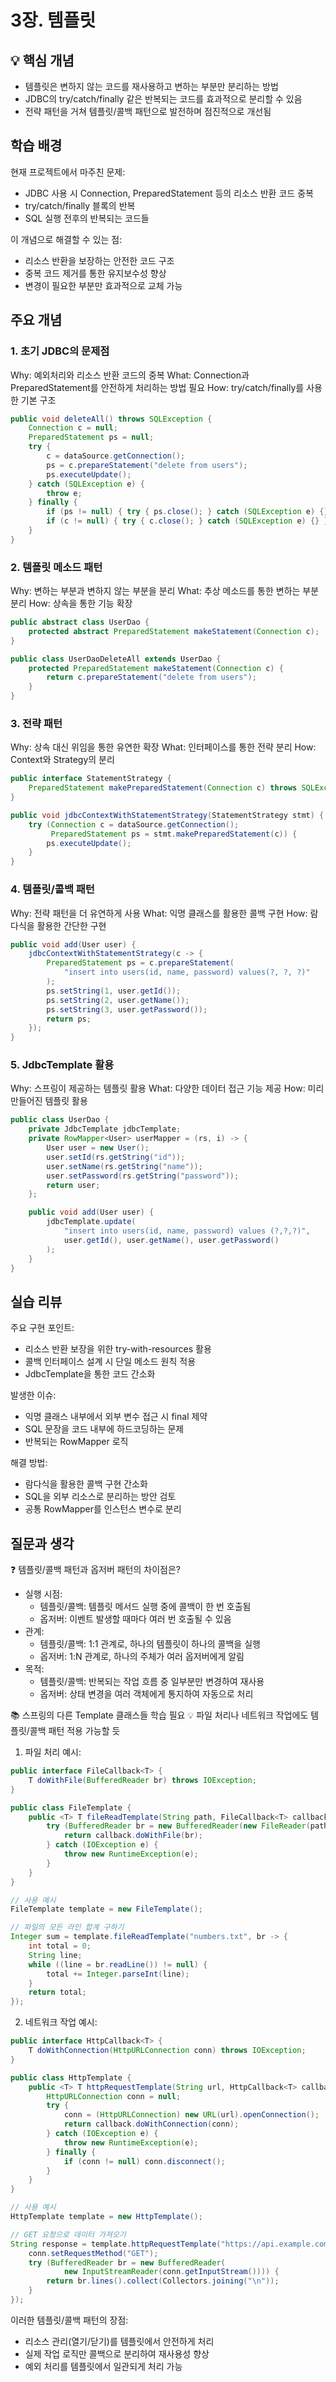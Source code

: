 # 3장. 템플릿

## 💡 핵심 개념
- 템플릿은 변하지 않는 코드를 재사용하고 변하는 부분만 분리하는 방법
- JDBC의 try/catch/finally 같은 반복되는 코드를 효과적으로 분리할 수 있음
- 전략 패턴을 거쳐 템플릿/콜백 패턴으로 발전하며 점진적으로 개선됨

## 학습 배경
현재 프로젝트에서 마주친 문제:
- JDBC 사용 시 Connection, PreparedStatement 등의 리소스 반환 코드 중복
- try/catch/finally 블록의 반복
- SQL 실행 전후의 반복되는 코드들

이 개념으로 해결할 수 있는 점:
- 리소스 반환을 보장하는 안전한 코드 구조
- 중복 코드 제거를 통한 유지보수성 향상
- 변경이 필요한 부분만 효과적으로 교체 가능

## 주요 개념

### 1. 초기 JDBC의 문제점
Why: 예외처리와 리소스 반환 코드의 중복
What: Connection과 PreparedStatement를 안전하게 처리하는 방법 필요
How: try/catch/finally를 사용한 기본 구조

```java
public void deleteAll() throws SQLException {
    Connection c = null;
    PreparedStatement ps = null;
    try {
        c = dataSource.getConnection();
        ps = c.prepareStatement("delete from users");
        ps.executeUpdate();
    } catch (SQLException e) {
        throw e;
    } finally {
        if (ps != null) { try { ps.close(); } catch (SQLException e) {} }
        if (c != null) { try { c.close(); } catch (SQLException e) {} }
    }
}
```

### 2. 템플릿 메소드 패턴
Why: 변하는 부분과 변하지 않는 부분을 분리
What: 추상 메소드를 통한 변하는 부분 분리
How: 상속을 통한 기능 확장

```java
public abstract class UserDao {
    protected abstract PreparedStatement makeStatement(Connection c);
}

public class UserDaoDeleteAll extends UserDao {
    protected PreparedStatement makeStatement(Connection c) {
        return c.prepareStatement("delete from users");
    }
}
```

### 3. 전략 패턴
Why: 상속 대신 위임을 통한 유연한 확장
What: 인터페이스를 통한 전략 분리
How: Context와 Strategy의 분리

```java
public interface StatementStrategy {
    PreparedStatement makePreparedStatement(Connection c) throws SQLException;
}

public void jdbcContextWithStatementStrategy(StatementStrategy stmt) {
    try (Connection c = dataSource.getConnection();
         PreparedStatement ps = stmt.makePreparedStatement(c)) {
        ps.executeUpdate();
    }
}
```

### 4. 템플릿/콜백 패턴
Why: 전략 패턴을 더 유연하게 사용
What: 익명 클래스를 활용한 콜백 구현
How: 람다식을 활용한 간단한 구현

```java
public void add(User user) {
    jdbcContextWithStatementStrategy(c -> {
        PreparedStatement ps = c.prepareStatement(
            "insert into users(id, name, password) values(?, ?, ?)"
        );
        ps.setString(1, user.getId());
        ps.setString(2, user.getName());
        ps.setString(3, user.getPassword());
        return ps;
    });
}
```

### 5. JdbcTemplate 활용
Why: 스프링이 제공하는 템플릿 활용
What: 다양한 데이터 접근 기능 제공
How: 미리 만들어진 템플릿 활용

```java
public class UserDao {
    private JdbcTemplate jdbcTemplate;
    private RowMapper<User> userMapper = (rs, i) -> {
        User user = new User();
        user.setId(rs.getString("id"));
        user.setName(rs.getString("name"));
        user.setPassword(rs.getString("password"));
        return user;
    };

    public void add(User user) {
        jdbcTemplate.update(
            "insert into users(id, name, password) values (?,?,?)",
            user.getId(), user.getName(), user.getPassword()
        );
    }
}
```

## 실습 리뷰
주요 구현 포인트:
- 리소스 반환 보장을 위한 try-with-resources 활용
- 콜백 인터페이스 설계 시 단일 메소드 원칙 적용
- JdbcTemplate을 통한 코드 간소화

발생한 이슈:
- 익명 클래스 내부에서 외부 변수 접근 시 final 제약
- SQL 문장을 코드 내부에 하드코딩하는 문제
- 반복되는 RowMapper 로직

해결 방법:
- 람다식을 활용한 콜백 구현 간소화
- SQL을 외부 리소스로 분리하는 방안 검토
- 공통 RowMapper를 인스턴스 변수로 분리

## 질문과 생각
❓ 템플릿/콜백 패턴과 옵저버 패턴의 차이점은?
- 실행 시점:
    - 템플릿/콜백: 템플릿 메서드 실행 중에 콜백이 한 번 호출됨
    - 옵저버: 이벤트 발생할 때마다 여러 번 호출될 수 있음
- 관계:
    - 템플릿/콜백: 1:1 관계로, 하나의 템플릿이 하나의 콜백을 실행
    - 옵저버: 1:N 관계로, 하나의 주체가 여러 옵저버에게 알림
- 목적:
    - 템플릿/콜백: 반복되는 작업 흐름 중 일부분만 변경하여 재사용
    - 옵저버: 상태 변경을 여러 객체에게 통지하여 자동으로 처리

📚 스프링의 다른 Template 클래스들 학습 필요
💡 파일 처리나 네트워크 작업에도 템플릿/콜백 패턴 적용 가능할 듯

1. 파일 처리 예시:
```java
public interface FileCallback<T> {
    T doWithFile(BufferedReader br) throws IOException;
}

public class FileTemplate {
    public <T> T fileReadTemplate(String path, FileCallback<T> callback) {
        try (BufferedReader br = new BufferedReader(new FileReader(path))) {
            return callback.doWithFile(br);
        } catch (IOException e) {
            throw new RuntimeException(e);
        }
    }
}

// 사용 예시
FileTemplate template = new FileTemplate();

// 파일의 모든 라인 합계 구하기
Integer sum = template.fileReadTemplate("numbers.txt", br -> {
    int total = 0;
    String line;
    while ((line = br.readLine()) != null) {
        total += Integer.parseInt(line);
    }
    return total;
});
```

2. 네트워크 작업 예시:
```java
public interface HttpCallback<T> {
    T doWithConnection(HttpURLConnection conn) throws IOException;
}

public class HttpTemplate {
    public <T> T httpRequestTemplate(String url, HttpCallback<T> callback) {
        HttpURLConnection conn = null;
        try {
            conn = (HttpURLConnection) new URL(url).openConnection();
            return callback.doWithConnection(conn);
        } catch (IOException e) {
            throw new RuntimeException(e);
        } finally {
            if (conn != null) conn.disconnect();
        }
    }
}

// 사용 예시
HttpTemplate template = new HttpTemplate();

// GET 요청으로 데이터 가져오기
String response = template.httpRequestTemplate("https://api.example.com/data", conn -> {
    conn.setRequestMethod("GET");
    try (BufferedReader br = new BufferedReader(
            new InputStreamReader(conn.getInputStream()))) {
        return br.lines().collect(Collectors.joining("\n"));
    }
});
```

이러한 템플릿/콜백 패턴의 장점:
- 리소스 관리(열기/닫기)를 템플릿에서 안전하게 처리
- 실제 작업 로직만 콜백으로 분리하여 재사용성 향상
- 예외 처리를 템플릿에서 일관되게 처리 가능



